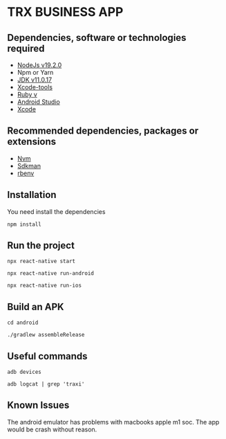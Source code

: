 # TRX BUSINESS APP

## Dependencies, software or technologies required

* [NodeJs v19.2.0](https://nodejs.org/download/release/v19.2.0/)
* Npm or Yarn
* [JDK v11.0.17](https://www.oracle.com/mx/java/technologies/javase/jdk11-archive-downloads.html)
* [Xcode-tools]()
* [Ruby v](https://github.com/rbenv/rbenv)
* [Android Studio](https://developer.android.com/studio?gclid=Cj0KCQiA9YugBhCZARIsAACXxeIpN9kuPjWpc4Uiv7RFLM-ubGKJreBXhXqZBYBz5LOXokHEXeS2WH8aAsL1EALw_wcB&gclsrc=aw.ds)
* [Xcode](https://developer.apple.com/xcode/)

## Recommended dependencies, packages or extensions

* [Nvm](https://github.com/nvm-sh/nvm)
* [Sdkman](https://sdkman.io)
* [rbenv](https://github.com/rbenv/rbenv)

## Installation

You need install the dependencies

```
npm install
```

## Run the project

```
npx react-native start
```

```
npx react-native run-android
```

```
npx react-native run-ios
```

## Build an APK

```
cd android
```

```
./gradlew assembleRelease
```

## Useful commands

```
adb devices
```

```
adb logcat | grep 'traxi' 
```
## Known Issues

The android emulator has problems with macbooks apple m1 soc. The app would be crash without reason. 